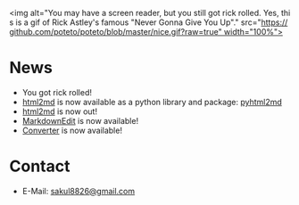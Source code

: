 <img alt="You may have a screen reader, but you still got rick rolled. Yes, this is a gif of Rick Astley's famous &quot;Never Gonna Give You Up&quot;." src="https://github.com/poteto/poteto/blob/master/nice.gif?raw=true" width="100%">

# News

- You got rick rolled!
- [html2md](https://github.com/tim-gromeyer/html2md) is now available as a python library and package: [pyhtml2md](https://pypi.org/project/pyhtml2md/)
- [html2md](https://github.com/tim-gromeyer/html2md) is now out!
- [MarkdownEdit](https://github.com/tim-gromeyer/MarkdownEdit) is now available!
- [Converter](https://github.com/tim-gromeyer/Converter) is now available!

# Contact
- E-Mail: <sakul8826@gmail.com>
